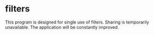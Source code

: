 # filters
This program is designed for single use of filters. Sharing is temporarily unavailable. The application will be constantly improved.

